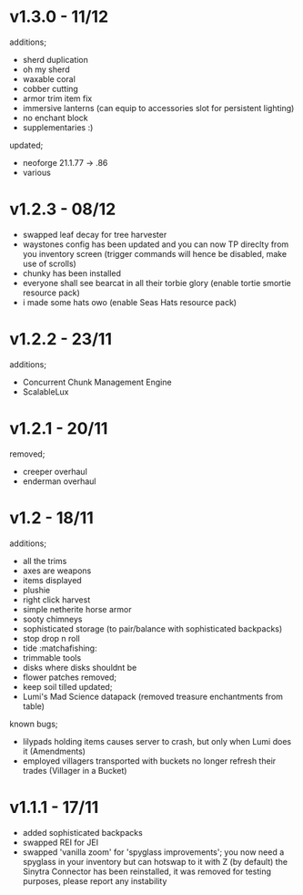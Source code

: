 # v1.3.0 - 11/12
additions;
- sherd duplication
- oh my sherd
- waxable coral
- cobber cutting
- armor trim item fix
- immersive lanterns (can equip to accessories slot for persistent lighting)
- no enchant block
- supplementaries :) 

updated;
- neoforge 21.1.77 -> .86
- various 


# v1.2.3 - 08/12
- swapped leaf decay for tree harvester
- waystones config has been updated and you can now TP direclty from you inventory screen (trigger commands will hence be disabled, make use of scrolls)
- chunky has been installed 
- everyone shall see bearcat in all their torbie glory (enable tortie smortie resource pack)
- i made some hats owo (enable Seas Hats resource pack)

# v1.2.2 - 23/11
additions; 
- Concurrent Chunk Management Engine
- ScalableLux

# v1.2.1 - 20/11
removed;
- creeper overhaul 
- enderman overhaul

# v1.2 - 18/11
additions;
- all the trims
- axes are weapons
- items displayed 
- plushie
- right click harvest
- simple netherite horse armor
- sooty chimneys
- sophisticated storage (to pair/balance with sophisticated backpacks)
- stop drop n roll
- tide :matchafishing: 
- trimmable tools
- disks where disks shouldnt be
- flower patches
removed;
- keep soil tilled 
updated;
- Lumi's Mad Science datapack (removed treasure enchantments from table)

known bugs;
- lilypads holding items causes server to crash, but only when Lumi does it (Amendments)
- employed villagers transported with buckets no longer refresh their trades (Villager in a Bucket)

# v1.1.1 - 17/11
- added sophisticated backpacks
- swapped REI for JEI
- swapped 'vanilla zoom' for 'spyglass improvements'; you now need a spyglass in your inventory but can hotswap to it with Z (by default)
the Sinytra Connector has been reinstalled, it was removed for testing purposes, please report any instability
